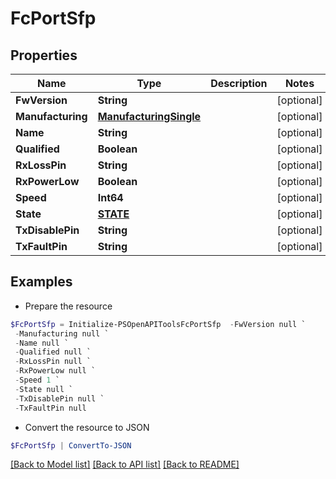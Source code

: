 # FcPortSfp
## Properties

Name | Type | Description | Notes
------------ | ------------- | ------------- | -------------
**FwVersion** | **String** |  | [optional] 
**Manufacturing** | [**ManufacturingSingle**](ManufacturingSingle.md) |  | [optional] 
**Name** | **String** |  | [optional] 
**Qualified** | **Boolean** |  | [optional] 
**RxLossPin** | **String** |  | [optional] 
**RxPowerLow** | **Boolean** |  | [optional] 
**Speed** | **Int64** |  | [optional] 
**State** | [**STATE**](STATE.md) |  | [optional] 
**TxDisablePin** | **String** |  | [optional] 
**TxFaultPin** | **String** |  | [optional] 

## Examples

- Prepare the resource
```powershell
$FcPortSfp = Initialize-PSOpenAPIToolsFcPortSfp  -FwVersion null `
 -Manufacturing null `
 -Name null `
 -Qualified null `
 -RxLossPin null `
 -RxPowerLow null `
 -Speed 1 `
 -State null `
 -TxDisablePin null `
 -TxFaultPin null
```

- Convert the resource to JSON
```powershell
$FcPortSfp | ConvertTo-JSON
```

[[Back to Model list]](../README.md#documentation-for-models) [[Back to API list]](../README.md#documentation-for-api-endpoints) [[Back to README]](../README.md)

